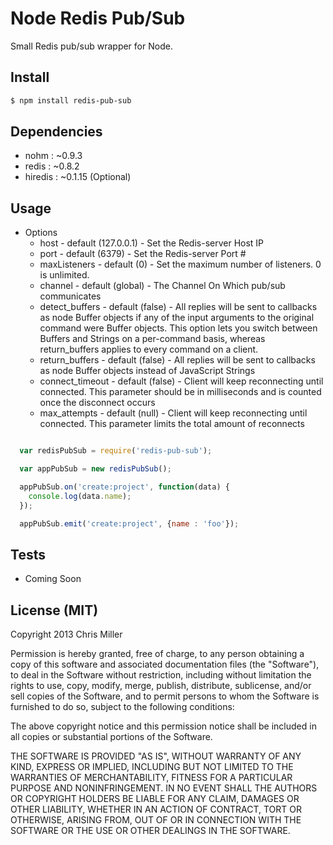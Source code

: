 Node Redis Pub/Sub
=================

Small Redis pub/sub wrapper for Node.

## Install
```bash
$ npm install redis-pub-sub
```

## Dependencies
  - nohm : ~0.9.3
  - redis : ~0.8.2
  - hiredis : ~0.1.15 (Optional)

## Usage

  - Options
    - host - default (127.0.0.1) - Set the Redis-server Host IP
    - port - default (6379) - Set the Redis-server Port #
    - maxListeners - default (0) - Set the maximum number of listeners. 0 is unlimited.
    - channel - default (global) - The Channel On Which pub/sub communicates
    - detect_buffers - default (false) - All replies will be sent to callbacks as node Buffer objects if any of the input arguments to the original command were Buffer objects. This option lets you switch between Buffers and Strings on a per-command basis, whereas return_buffers applies to every command on a client.
    - return_buffers - default (false) - All replies will be sent to callbacks as node Buffer objects instead of JavaScript Strings
    - connect_timeout - default (false) - Client will keep reconnecting until connected. This parameter should be in milliseconds and is counted once the disconnect occurs
    - max_attempts - default (null) - Client will keep reconnecting until connected. This parameter limits the total amount of reconnects


```javascript

  var redisPubSub = require('redis-pub-sub');

  var appPubSub = new redisPubSub();

  appPubSub.on('create:project', function(data) {
    console.log(data.name);
  });

  appPubSub.emit('create:project', {name : 'foo'});

```

## Tests
  - Coming Soon

## License (MIT)

Copyright 2013 Chris Miller

Permission is hereby granted, free of charge, to any person obtaining
a copy of this software and associated documentation files (the
"Software"), to deal in the Software without restriction, including
without limitation the rights to use, copy, modify, merge, publish,
distribute, sublicense, and/or sell copies of the Software, and to
permit persons to whom the Software is furnished to do so, subject to
the following conditions:

The above copyright notice and this permission notice shall be
included in all copies or substantial portions of the Software.

THE SOFTWARE IS PROVIDED "AS IS", WITHOUT WARRANTY OF ANY KIND,
EXPRESS OR IMPLIED, INCLUDING BUT NOT LIMITED TO THE WARRANTIES OF
MERCHANTABILITY, FITNESS FOR A PARTICULAR PURPOSE AND
NONINFRINGEMENT. IN NO EVENT SHALL THE AUTHORS OR COPYRIGHT HOLDERS BE
LIABLE FOR ANY CLAIM, DAMAGES OR OTHER LIABILITY, WHETHER IN AN ACTION
OF CONTRACT, TORT OR OTHERWISE, ARISING FROM, OUT OF OR IN CONNECTION
WITH THE SOFTWARE OR THE USE OR OTHER DEALINGS IN THE SOFTWARE.